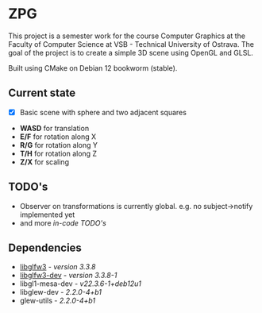 # ZPG
This project is a semester work for the course Computer Graphics 
at the Faculty of Computer Science at VSB - Technical University of Ostrava. 
The goal of the project is to create a simple 3D scene using OpenGL and GLSL.

Built using CMake on Debian 12 bookworm (stable).

## Current state
- [x] Basic scene with sphere and two adjacent squares


- **WASD** for translation
- **E/F** for rotation along X
- **R/G** for rotation along Y
- **T/H** for rotation along Z
- **Z/X** for scaling

## TODO's
- Observer on transformations is currently global. e.g. no subject->notify implemented yet
- and more _in-code TODO's_

## Dependencies
- [libglfw3](https://www.glfw.org/) - *version 3.3.8*
- [libglfw3-dev](https://www.glfw.org/) - *version 3.3.8-1*
- libgl1-mesa-dev - *v22.3.6-1+deb12u1*
- libglew-dev - *2.2.0-4+b1*
- glew-utils - *2.2.0-4+b1*
